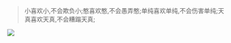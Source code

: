 > 小喜欢小,不会欺负小;憨喜欢憨,不会愚弄憨;单纯喜欢单纯,不会伤害单纯;天真喜欢天真,不会糟蹋天真;


![](https://cdn.jsdelivr.net/gh/api888/PublicPic@main//img/16601180789221.jpg)
